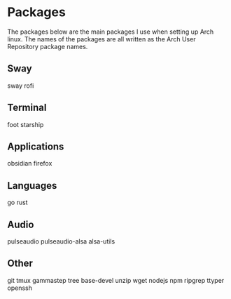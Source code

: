 # Packages
The packages below are the main packages I use when setting up Arch linux. The names of the packages are all written as the Arch User Repository package names.

## Sway
sway
rofi

## Terminal
foot
starship

## Applications
obsidian
firefox

## Languages
go
rust

## Audio
pulseaudio
pulseaudio-alsa
alsa-utils

## Other
git
tmux
gammastep
tree
base-devel
unzip
wget
nodejs
npm
ripgrep
ttyper
openssh
